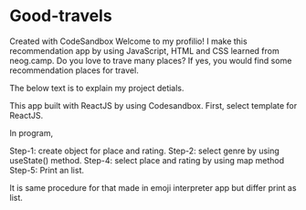 # Good-travels
Created with CodeSandbox
Welcome to my profilio! I make this recommendation app by using JavaScript, HTML and CSS learned from neog.camp.
Do you love to trave many places? If yes, you would find some recommendation places for travel. 

The below text is to explain my project detials.

This app built with ReactJS by using Codesandbox.
First, select template for ReactJS.

In program,

Step-1: create object for place and rating.
Step-2: select genre by using useState() method.
Step-4: select place and rating by using map method
Step-5: Print an list.


It is same procedure for that made in emoji interpreter app but differ print as list.
